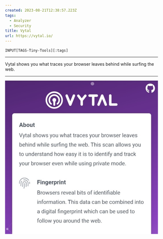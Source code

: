 ```yaml
---
created: 2023-08-21T12:38:57.223Z
tags: 
  - Analyzer
  - Security
title: Vytal
url: https://vytal.io/
---
```

```meta-bind
INPUT[TAGS-Tiny-Tools][:tags]
```

___
Vytal shows you what traces your browser leaves behind while surfing the web.
___

![](_attachments/vytal.jpg)
